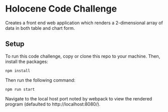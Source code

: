 # Holocene Code Challenge

Creates a front end web application which renders a 2-dimensional array of data in both table and chart form.

## Setup

To run this code challenge, copy or clone this repo to your machine. Then, install the packages:

`npm install`

Then run the following command:

`npm run start`

Navigate to the local host port noted by webpack to view the rendered program (defaulted to http://localhost:8080/).
